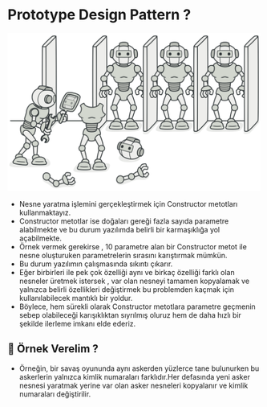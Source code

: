 # Prototype Design Pattern ?

<img src="https://github.com/rasitesdmr/CreationalDesignPatterns/blob/master/images/prototype.png" width="100%" height="50%"/>

* Nesne yaratma işlemini gerçekleştirmek için Constructor metotları kullanmaktayız.
* Constructor metotlar ise doğaları gereği fazla sayıda parametre alabilmekte ve bu durum yazılımda belirli
bir karmaşıklığa yol açabilmekte.
* Örnek vermek gerekirse , 10 parametre alan bir Constructor metot ile nesne oluşturuken parametrelerin sırasını 
karıştırmak mümkün.
* Bu durum yazılımın çalışmasında sıkıntı çıkarır.
* Eğer birbirleri ile pek çok özelliği aynı ve birkaç özelliği farklı olan nesneler üretmek istersek , var olan
nesneyi tamamen kopyalamak ve yalnızca belirli özellikleri değiştirmek bu problemden kaçmak için 
kullanılabilecek mantıklı bir yoldur.
* Böylece, hem sürekli olarak Constructor metotlara parametre geçmenin sebep olabileceği karışıklıktan 
sıyrılmış oluruz hem de daha hızlı bir şekilde ilerleme imkanı elde ederiz.

## 📌 Örnek Verelim ? 
* Örneğin, bir savaş oyununda aynı askerden yüzlerce tane bulunurken bu askerlerin yalnızca kimlik numaraları 
farklıdır.Her defasında yeni asker nesnesi yaratmak yerine var olan asker nesneleri kopyalanır ve 
kimlik numaraları değiştirilir.
